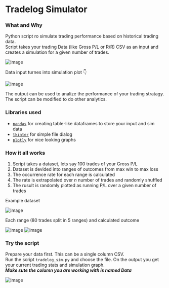 # Tradelog Simulator

### What and Why

Python script ro simulate trading performance based on historical trading data. </br>
Script takes your trading Data (like Gross P/L or R/R) CSV as an input and creates a simulation for a given number of trades. </br>

![image](https://user-images.githubusercontent.com/6221944/138590780-6fc5477a-9164-4d23-8c92-3bac523c50c1.png)

Data input turnes into simulation plot 👇

![image](https://user-images.githubusercontent.com/6221944/138590861-83256593-e8e3-45bc-ae50-d5644e6e80a1.png)

The output can be used to analize the performance of your trading stratagy. The script can be modified to do other analytics.

### Libraries used

- [`pandas`](https://pypi.org/project/pandas/) for creating table-like dataframes to store your input and sim data
- [`tkinter`](https://docs.python.org/3/library/tkinter.html) for simple file dialog
- [`plotly`](https://pypi.org/project/plotly/) for nice looking graphs

### How it all works

1. Script takes a dataset, lets say 100 trades of your Gross P/L
1. Dataset is devided into ranges of outcomes from max win to max loss
1. The occurrence rate for each range is calculated
1. The rate is extrapolated over *n* number of trades and randomly shuffled
1. The rusult is randomly plotted as running P/L over a given number of trades

Example dataset

![image](https://user-images.githubusercontent.com/6221944/138591230-e46d5233-15db-4c10-ba1e-4cccd4793f74.png)

Each range (80 trades split in 5 ranges) and calculated outcome

![image](https://user-images.githubusercontent.com/6221944/138591237-0f124b4c-906b-4df0-9133-388c87fea26c.png)
![image](https://user-images.githubusercontent.com/6221944/138591363-6922b5a1-028c-4eb2-a7c5-3b47394ffd0b.png)

### Try the script

Prepare your data first. This can be a single column CSV. </br>
Run the script `tradelog_sim.py` and choose the file. On the output you get your current trading stats and simulation graph. </br>
***Make sute the column you are working with is named Data***

![image](https://user-images.githubusercontent.com/6221944/138591542-258cea41-2fa8-4c19-b9de-108a8ae2bce2.png)

